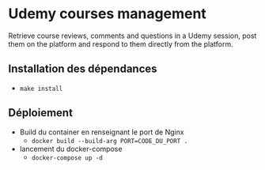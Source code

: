 # Udemy courses management

Retrieve course reviews, comments and questions in a Udemy session, post them on the platform and respond to them directly from the platform.

## Installation des dépendances
- `make install`

## Déploiement
- Build du container en renseignant le port de Nginx
    - `docker build --build-arg PORT=CODE_DU_PORT .`
- lancement du docker-compose
    - `docker-compose up -d`

